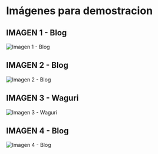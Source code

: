 # Imágenes para demostracion

## IMAGEN 1 - Blog
![Imagen 1 - Blog](https://img.freepik.com/foto-gratis/morskie-oko-tatry_1204-510.jpg?semt=ais_hybrid&w=740&q=80)

## IMAGEN 2 - Blog
![Imagen 2 - Blog](https://media.istockphoto.com/id/480641071/es/foto/lake-tahoe.jpg?s=612x612&w=0&k=20&c=XhGGszz2iHYsWV3eyV0Hhs2jb1mAoZLBLdH3TDZyG0g=)

## IMAGEN 3 - Waguri
![Imagen 3 - Waguri](https://i.pinimg.com/736x/4f/53/e5/4f53e50447fdc4b1a1dae3f5e26f1675.jpg)

## IMAGEN 4 - Blog
![Imagen 4 - Blog](https://humanidades.com/wp-content/uploads/2023/11/Ecuador-portada.jpg)
